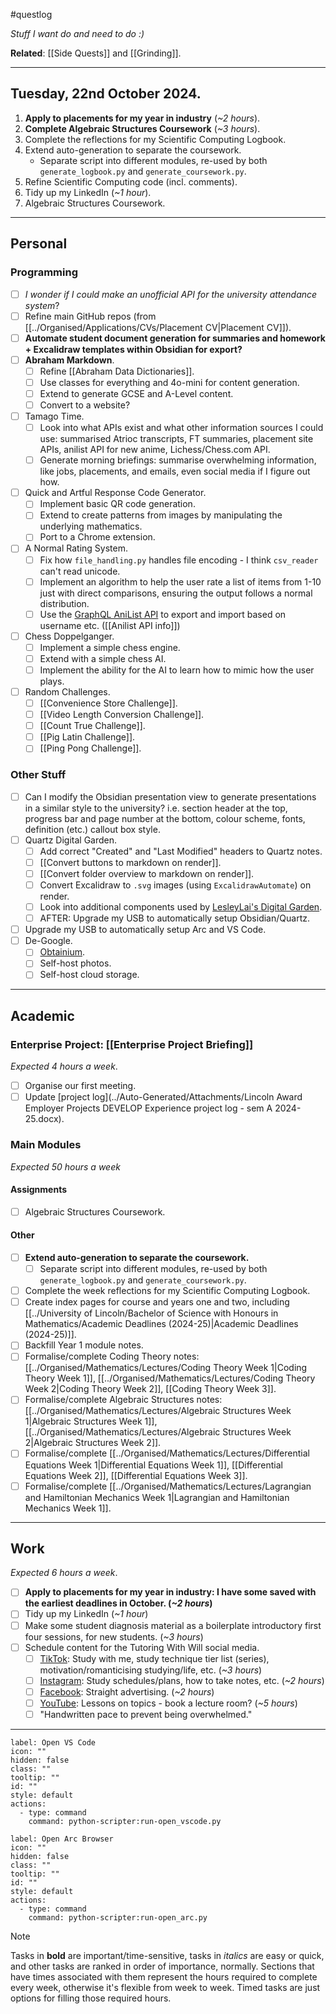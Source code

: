 #questlog 

*Stuff I want do and need to do :)*

**Related**: [[Side Quests]] and [[Grinding]].

---
## Tuesday, 22nd October 2024.

1. **Apply to placements for my year in industry** (_~2 hours_).
2. **Complete Algebraic Structures Coursework** (_~3 hours_).
3. Complete the reflections for my Scientific Computing Logbook.
4. Extend auto-generation to separate the coursework.
	- Separate script into different modules, re-used by both `generate_logbook.py` and `generate_coursework.py`.
5. Refine Scientific Computing code (incl. comments).
6. Tidy up my LinkedIn (*~1 hour*).
7. Algebraic Structures Coursework.

---
## Personal

### Programming

- [ ] *I wonder if I could make an unofficial API for the university attendance system*?
- [ ] Refine main GitHub repos (from [[../Organised/Applications/CVs/Placement CV|Placement CV]]).
- [ ] **Automate student document generation for summaries and homework + Excalidraw templates within Obsidian for export?**
- [ ] **Abraham Markdown**.
	- [ ] Refine [[Abraham Data Dictionaries]].
	- [ ] Use classes for everything and 4o-mini for content generation.
	- [ ] Extend to generate GCSE and A-Level content.
	- [ ] Convert to a website?
- [ ] Tamago Time.
	- [ ] Look into what APIs exist and what other information sources I could use: summarised Atrioc transcripts, FT summaries, placement site APIs, anilist API for new anime, Lichess/Chess.com API.
	- [ ] Generate morning briefings: summarise overwhelming information, like jobs, placements, and emails, even social media if I figure out how.
- [ ] Quick and Artful Response Code Generator.
	- [ ] Implement basic QR code generation.
	- [ ] Extend to create patterns from images by manipulating the underlying mathematics.
	- [ ] Port to a Chrome extension.
- [ ] A Normal Rating System.
	- [ ] Fix how `file_handling.py` handles file encoding - I think `csv_reader` can't read unicode.
	- [ ] Implement an algorithm to help the user rate a list of items from 1-10 just with direct comparisons, ensuring the output follows a normal distribution.
	- [ ] Use the [GraphQL AniList API](https://docs.anilist.co/) to export and import based on username etc. ([[Anilist API info]])
- [ ] Chess Doppelganger.
	- [ ] Implement a simple chess engine.
	- [ ] Extend with a simple chess AI.
	- [ ] Implement the ability for the AI to learn how to mimic how the user plays.
- [ ] Random Challenges.
	- [ ] [[Convenience Store Challenge]].
	- [ ] [[Video Length Conversion Challenge]].
	- [ ] [[Count True Challenge]].
	- [ ] [[Pig Latin Challenge]].
	- [ ] [[Ping Pong Challenge]].

### Other Stuff

- [ ] Can I modify the Obsidian presentation view to generate presentations in a similar style to the university? i.e. section header at the top, progress bar and page number at the bottom, colour scheme, fonts, definition (etc.) callout box style.
- [ ] Quartz Digital Garden.
	- [ ] Add correct "Created" and "Last Modified" headers to Quartz notes.
	- [ ] [[Convert buttons to markdown on render]].
	- [ ] [[Convert folder overview to markdown on render]].
	- [ ] Convert Excalidraw to `.svg` images (using `ExcalidrawAutomate`) on render.
	- [ ] Look into additional components used by [LesleyLai's Digital Garden](https://github.com/LesleyLai/digital-garden).
	- [ ] AFTER: Upgrade my USB to automatically setup Obsidian/Quartz.
- [ ] Upgrade my USB to automatically setup Arc and VS Code.
- [ ] De-Google.
	- [ ] [Obtainium](https://github.com/ImranR98/Obtainium).
	- [ ] Self-host photos.
	- [ ] Self-host cloud storage.

---
## Academic

### Enterprise Project: [[Enterprise Project Briefing]]
*Expected 4 hours a week*.

- [ ] Organise our first meeting.
- [ ] Update [project log](../Auto-Generated/Attachments/Lincoln Award Employer Projects DEVELOP Experience project log - sem A 2024-25.docx).

### Main Modules
*Expected 50 hours a week*

#### Assignments

- [ ] Algebraic Structures Coursework.

#### Other

- [ ] **Extend auto-generation to separate the coursework.**
	- [ ] Separate script into different modules, re-used by both `generate_logbook.py` and `generate_coursework.py`.
- [ ] Complete the week reflections for my Scientific Computing Logbook.
- [ ] Create index pages for course and years one and two, including [[../University of Lincoln/Bachelor of Science with Honours in Mathematics/Academic Deadlines (2024-25)|Academic Deadlines (2024-25)]].
- [ ] Backfill Year 1 module notes.
- [ ] Formalise/complete Coding Theory notes: [[../Organised/Mathematics/Lectures/Coding Theory Week 1|Coding Theory Week 1]], [[../Organised/Mathematics/Lectures/Coding Theory Week 2|Coding Theory Week 2]], [[Coding Theory Week 3]].
- [ ] Formalise/complete Algebraic Structures notes:[[../Organised/Mathematics/Lectures/Algebraic Structures Week 1|Algebraic Structures Week 1]], [[../Organised/Mathematics/Lectures/Algebraic Structures Week 2|Algebraic Structures Week 2]].
- [ ] Formalise/complete [[../Organised/Mathematics/Lectures/Differential Equations Week 1|Differential Equations Week 1]], [[Differential Equations Week 2]], [[Differential Equations Week 3]].
- [ ] Formalise/complete [[../Organised/Mathematics/Lectures/Lagrangian and Hamiltonian Mechanics Week 1|Lagrangian and Hamiltonian Mechanics Week 1]].

---
## Work
*Expected 6 hours a week*.

- [ ] **Apply to placements for my year in industry: I have some saved with the earliest deadlines in October. (*~2 hours*)**
- [ ] Tidy up my LinkedIn (*~1 hour*)
- [ ] Make some student diagnosis material as a boilerplate introductory first four sessions, for new students. (*~3 hours*)
- [ ] Schedule content for the Tutoring With Will social media.
	- [ ] [TikTok](https://www.tiktok.com/@tutoringwithwill): Study with me, study technique tier list (series), motivation/romanticising studying/life, etc. (*~3 hours*)
	- [ ] [Instagram](https://www.instagram.com/tutoringwithwill): Study schedules/plans, how to take notes, etc. (*~2 hours*)
	- [ ] [Facebook](https://www.facebook.com/tutoringwithwill): Straight advertising. (*~2 hours*)
	- [ ] [YouTube](https://www.youtube.com/@tutoringwithwill): Lessons on topics - book a lecture room? (*~5 hours*)
	- [ ] "Handwritten pace to prevent being overwhelmed."

---

```meta-bind-button
label: Open VS Code
icon: ""
hidden: false
class: ""
tooltip: ""
id: ""
style: default
actions:
  - type: command
    command: python-scripter:run-open_vscode.py

```

```meta-bind-button
label: Open Arc Browser
icon: ""
hidden: false
class: ""
tooltip: ""
id: ""
style: default
actions:
  - type: command
    command: python-scripter:run-open_arc.py

```

>[!NOTE]
>Tasks in **bold** are important/time-sensitive, tasks in *italics* are easy or quick, and other tasks are ranked in order of importance, normally. Sections that have times associated with them represent the hours required to complete every week, otherwise it's flexible from week to week. Timed tasks are just options for filling those required hours.
